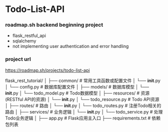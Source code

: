 # Todo-List-API

### roadmap.sh backend beginning project
- flask_restful_api
- sqlalchemy
- not implementing user authentication and error handling

### project url
https://roadmap.sh/projects/todo-list-api

flask_rest_tutorial/
│
├── common/                  # 常用工具函数或配置文件
│   └── __init__.py
│   └── config.py            # 数据库配置文件
│
├── models/                  # 数据库模型
│   └── __init__.py
│   └── todo_model.py        # Todo数据模型
│
├── resources/               # 资源 (RESTful API的资源)
│   └── __init__.py
│   └── todo_resource.py     # Todo API资源
│
├── routes/                  # 路由
│   └── __init__.py
│   └── todo_routes.py       # 注册Todo相关的路由
│
├── services/                # 业务逻辑
│   └── __init__.py
│   └── todo_service.py      # 处理Todo业务逻辑
│
├── app.py                  # Flask应用主入口
├── requirements.txt         # 依赖包列表
   

